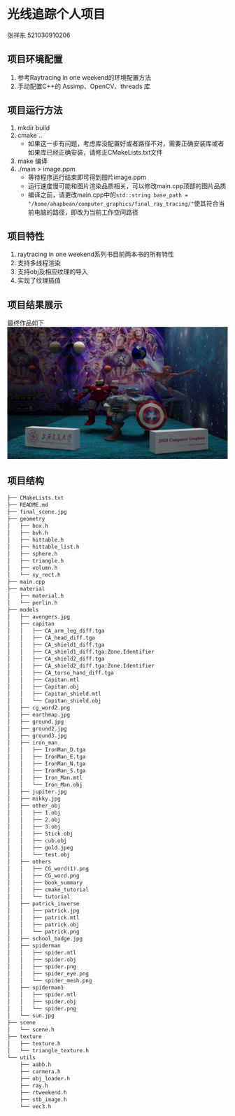 # 光线追踪个人项目
张祥东 521030910206

## 项目环境配置
1. 参考Raytracing in one weekend的环境配置方法
2. 手动配置C++的 Assimp、OpenCV、threads 库

## 项目运行方法
1. mkdir build
2. cmake ..
    - 如果这一步有问题，考虑库没配置好或者路径不对，需要正确安装库或者如果库已经正确安装，请修正CMakeLists.txt文件
3. make 编译
4. ./main > image.ppm
    - 等待程序运行结束即可得到图片image.ppm
    - 运行速度慢可能和图片渲染品质相关，可以修改main.cpp顶部的图片品质
    - 编译之前，请更改main.cpp中的`std::string base_path = "/home/ahapbean/computer_graphics/final_ray_tracing/"`使其符合当前电脑的路径，即改为当前工作空间路径

## 项目特性
1. raytracing in one weekend系列书目前两本书的所有特性
2. 支持多线程渲染
3. 支持obj及相应纹理的导入
4. 实现了纹理插值

## 项目结果展示
最终作品如下
![](final_scene.jpg)

## 项目结构
```
├── CMakeLists.txt
├── README.md
├── final_scene.jpg
├── geometry
│   ├── box.h
│   ├── bvh.h
│   ├── hittable.h
│   ├── hittable_list.h
│   ├── sphere.h
│   ├── triangle.h
│   ├── volumn.h
│   └── xy_rect.h
├── main.cpp
├── material
│   ├── material.h
│   └── perlin.h
├── models
│   ├── avengers.jpg
│   ├── capitan
│   │   ├── CA_arm_leg_diff.tga
│   │   ├── CA_head_diff.tga
│   │   ├── CA_shield1_diff.tga
│   │   ├── CA_shield1_diff.tga:Zone.Identifier
│   │   ├── CA_shield2_diff.tga
│   │   ├── CA_shield2_diff.tga:Zone.Identifier
│   │   ├── CA_torso_hand_diff.tga
│   │   ├── Capitan.mtl
│   │   ├── Capitan.obj
│   │   ├── Capitan_shield.mtl
│   │   └── Capitan_shield.obj
│   ├── cg_word2.png
│   ├── earthmap.jpg
│   ├── ground.jpg
│   ├── ground2.jpg
│   ├── ground3.jpg
│   ├── iron_man
│   │   ├── IronMan_D.tga
│   │   ├── IronMan_E.tga
│   │   ├── IronMan_N.tga
│   │   ├── IronMan_S.tga
│   │   ├── Iron_Man.mtl
│   │   └── Iron_Man.obj
│   ├── jupiter.jpg
│   ├── mikky.jpg
│   ├── other_obj
│   │   ├── 1.obj
│   │   ├── 2.obj
│   │   ├── 3.obj
│   │   ├── Stick.obj
│   │   ├── cub.obj
│   │   ├── gold.jpeg
│   │   └── test.obj
│   ├── others
│   │   ├── CG_word(1).png
│   │   ├── CG_word.png
│   │   ├── book_summary
│   │   ├── cmake_tutorial
│   │   └── tutorial
│   ├── patrick_inverse
│   │   ├── patrick.jpg
│   │   ├── patrick.mtl
│   │   ├── patrick.obj
│   │   └── patrick.png
│   ├── school_badge.jpg
│   ├── spiderman
│   │   ├── spider.mtl
│   │   ├── spider.obj
│   │   ├── spider.png
│   │   ├── spider_eye.png
│   │   └── spider_mesh.png
│   ├── spiderman1
│   │   ├── spider.mtl
│   │   ├── spider.obj
│   │   └── spider.png
│   └── sun.jpg
├── scene
│   └── scene.h
├── texture
│   ├── texture.h
│   └── triangle_texture.h
└── utils
    ├── aabb.h
    ├── carmera.h
    ├── obj_loader.h
    ├── ray.h
    ├── rtweekend.h
    ├── stb_image.h
    └── vec3.h
```